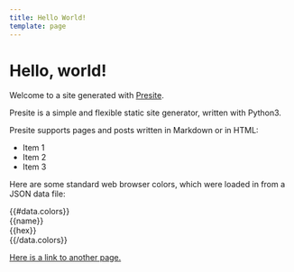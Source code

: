 ```yaml
---
title: Hello World!
template: page
---
```


# Hello, world!

Welcome to a site generated with [Presite](https://www.github.com/andrewsinnovations/presite). 

Presite is a simple and flexible static site generator, written with Python3.

Presite supports pages and posts written in Markdown or in HTML:

* Item 1
* Item 2
* Item 3

Here are some standard web browser colors, which were loaded in from a JSON data file:

<div class="row">
{{#data.colors}}<div class="colorswatch" style="background-color:{{hex}};"><span class="text-colorswatch">{{name}}<br/>{{hex}}</span></div>
{{/data.colors}}
</div>

[Here is a link to another page.](sample2.html)
